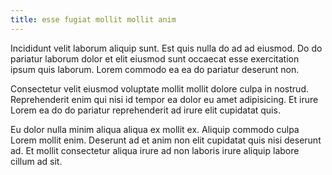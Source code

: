 ```yaml
---
title: esse fugiat mollit mollit anim
---
```


Incididunt velit laborum aliquip sunt. Est quis nulla do ad ad eiusmod. Do do pariatur laborum dolor et elit eiusmod sunt occaecat esse exercitation ipsum quis laborum. Lorem commodo ea ea do pariatur deserunt non.

Consectetur velit eiusmod voluptate mollit mollit dolore culpa in nostrud. Reprehenderit enim qui nisi id tempor ea dolor eu amet adipisicing. Et irure Lorem ea do do pariatur reprehenderit ad irure elit cupidatat quis.

Eu dolor nulla minim aliqua aliqua ex mollit ex. Aliquip commodo culpa Lorem mollit enim. Deserunt ad et anim non elit cupidatat quis nisi deserunt ad. Et mollit consectetur aliqua irure ad non laboris irure aliquip labore cillum ad sit.